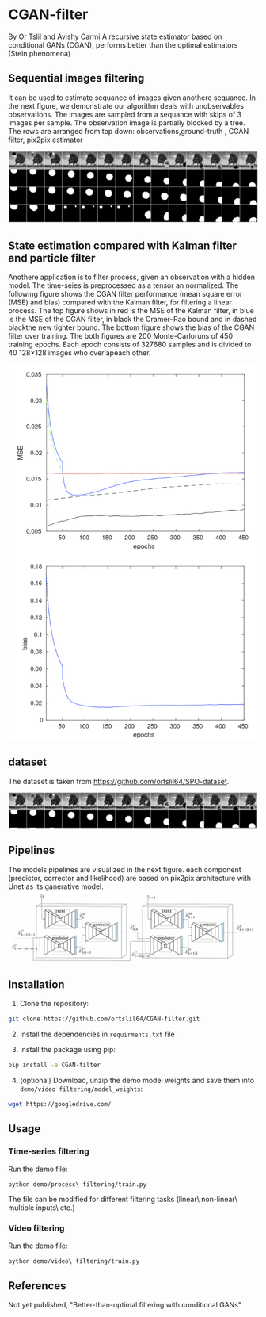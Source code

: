 # CGAN-filter
By [Or Tslil](https://github.com/ortslil64) and Avishy Carmi
A recursive state estimator based on conditional GANs (CGAN), performs better than the optimal estimators (Stein phenomena)
## Sequential images filtering
It can be used to estimate sequance of images given anothere sequance. In the next figure, we demonstrate our algorithm deals with unobservables observations.
The images are sampled from a sequance with skips of 3 images per sample. The observation image is partially blocked by a tree. The rows are arranged from top down: observations,ground-truth , CGAN filter, pix2pix estimator

![demo](https://github.com/ortslil64/CGAN-filter/blob/master/images/illsutration.png?raw=true "Under the tree the object are not observable")

## State estimation compared with Kalman filter and particle filter
Anothere application is to filter process, given an observation with a hidden model. The time-seies is preprocessed as a tensor an normalized.
The following figure shows the CGAN filter performance (mean square error (MSE) and bias) compared with the Kalman filter, for filtering a linear process.
The top figure shows in red is the MSE of the Kalman filter, in blue is the MSE of the CGAN filter, in  black the Cramer–Rao bound and in dashed blackthe new tighter bound.
The bottom figure shows the bias of the CGAN filter over training. The both figures are 200 Monte-Carloruns of 450 training epochs.
Each epoch consists of 327680 samples and is divided to 40 128×128 images who overlapeach other.

<p align="center">
  <img src="https://github.com/ortslil64/CGAN-filter/blob/master/images/MSE.png" width="500" alt="accessibility text">
</p>

## dataset
The dataset is taken from https://github.com/ortslil64/SPO-dataset.

![demo](https://github.com/ortslil64/SPO-dataset/blob/master/images/partal_example_tree.png?raw=true "Under the tree the object are not observable")


## Pipelines
The models pipelines are visualized in the next figure. each component (predictor, corrector and likelihood) are based on pix2pix architecture with Unet as its ganerative model.
![demo](https://github.com/ortslil64/CGAN-filter/blob/master/images/model.png?raw=true "Pipelines")
## Installation
1) Clone the repository:
```bash
git clone https://github.com/ortslil64/CGAN-filter.git
```

2) Install the dependencies in `requirments.txt` file

3) Install the package using pip:
```bash
pip install -e CGAN-filter
```

4) (optional) Download, unzip the demo model weights and save them into `demo/video filtering/model_weights`:

```bash
wget https://googledrive.com/
```

## Usage

### Time-series filtering
Run the demo file:
```bash
python demo/process\ filtering/train.py  
```
The file can be modified for different filtering tasks (linear\ non-linear\ multiple inputs\ etc.)

### Video filtering
Run the demo file:
```bash
python demo/video\ filtering/train.py  
```

## References
Not yet published, "Better-than-optimal filtering with conditional GANs"
